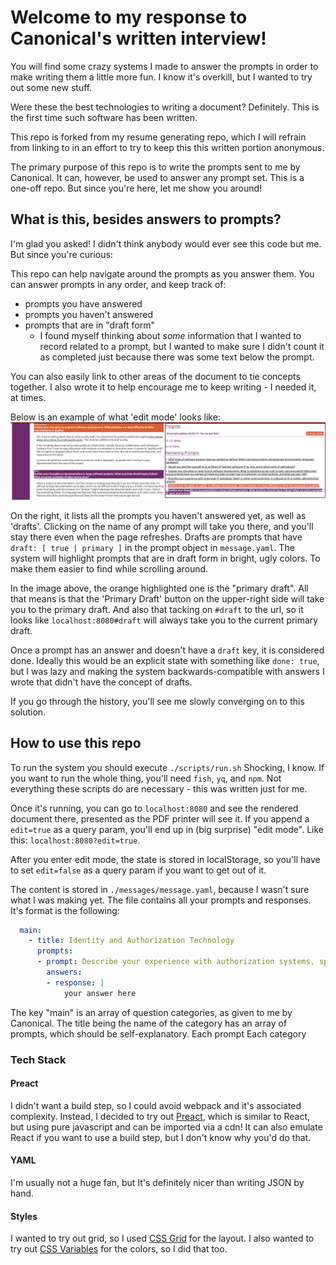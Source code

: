# Welcome to my response to  Canonical's written interview!

You will find some crazy systems I made to answer the prompts in order to make writing them a little more fun. I know it's overkill, but I wanted to try out some new stuff.

Were these the best technologies to writing a document? Definitely. This is the first time such software has been written.

This repo is forked from my resume generating repo, which I will refrain from linking to in an effort to try to keep this this written portion anonymous.

The primary purpose of this repo is to write the prompts sent to me by Canonical. It can, however, be used to answer any prompt set. This is a one-off repo. But since you're here, let me show you around!


## What is this, besides answers to prompts?
I'm glad you asked! I didn't think anybody would ever see this code but me. But since you're curious:

This repo can help navigate around the prompts as you answer them. You can answer prompts in any order, and keep track of:
* prompts you have answered
* prompts you haven't answered
* prompts that are in "draft form"
  - I found myself thinking about _some_ information that I wanted to record related to a prompt, but I wanted to make sure I didn't count it as completed just because there was some text below the prompt.

You can also easily link to other areas of the document to tie concepts together.
I also wrote it to help encourage me to keep writing - I needed it, at times.

Below is an example of what 'edit mode' looks like:
![edit mode](images/edit-mode.png)

On the right, it lists all the prompts you haven't answered yet, as well as 'drafts'. Clicking on the name of any prompt will take you there, and you'll stay there even when the page refreshes.
Drafts are prompts that have `draft: [ true | primary ]` in the prompt object in `message.yaml`. The system will highlight prompts that are in draft form in bright, ugly colors. To make them easier to find while scrolling around.

In the image above, the orange highlighted one is the "primary draft". All that means is that the 'Primary Draft' button on the upper-right side will take you to the primary draft. And also that tacking on `#draft` to the url, so it looks like `localhost:8080#draft` will always take you to the current primary draft.


Once a prompt has an answer and doesn't have a `draft` key, it is considered done. Ideally this would be an explicit state with something like `done: true`, but I was lazy and making the system backwards-compatible with answers I wrote that didn't have the concept of drafts.


If you go through the history, you'll see me slowly converging on to this solution.

## How to use this repo

To run the system you should execute `./scripts/run.sh` Shocking, I know. If you want to run the whole thing, you'll need `fish`, `yq`, and `npm`. Not everything these scripts do are necessary - this was written just for me.

Once it's running, you can go to `localhost:8080` and see the rendered document there, presented as the PDF printer will see it. If you append a `edit=true` as a query param, you'll end up in (big surprise) "edit mode". Like this: `localhost:8080?edit=true`.

After you enter edit mode, the state is stored in localStorage, so you'll have to set `edit=false` as a query param if you want to get out of it.

The content is stored in `./messages/message.yaml`, because I wasn't sure what I was making yet. The file contains all your prompts and responses. It's format is the following:
```yaml
  main:
    - title: Identity and Authorization Technology
      prompts:
      - prompt: Describe your experience with authorization systems, specifically Open Policy Agent and OAuth.
        answers:
        - response: |
            your answer here
```

The key "main" is an array of question categories, as given to me by Canonical. The title being the name of the category has an array of prompts, which should be self-explanatory. Each prompt
Each category
### Tech Stack

#### Preact
I didn't want a build step, so I could avoid webpack and it's associated complexity. Instead, I decided to try out [Preact](https://preactjs.com/), which is similar to React, but using pure javascript and can be imported via a cdn! It can also emulate React if you want to use a build step, but I don't know why you'd do that.

#### YAML
I'm usually not a huge fan, but It's definitely nicer than writing JSON by hand.

#### Styles
I wanted to try out grid, so I used [CSS Grid](https://developer.mozilla.org/en-US/docs/Web/CSS/CSS_Grid_Layout) for the layout. I also wanted to try out [CSS Variables](https://developer.mozilla.org/en-US/docs/Web/CSS/Using_CSS_variables) for the colors, so I did that too.
